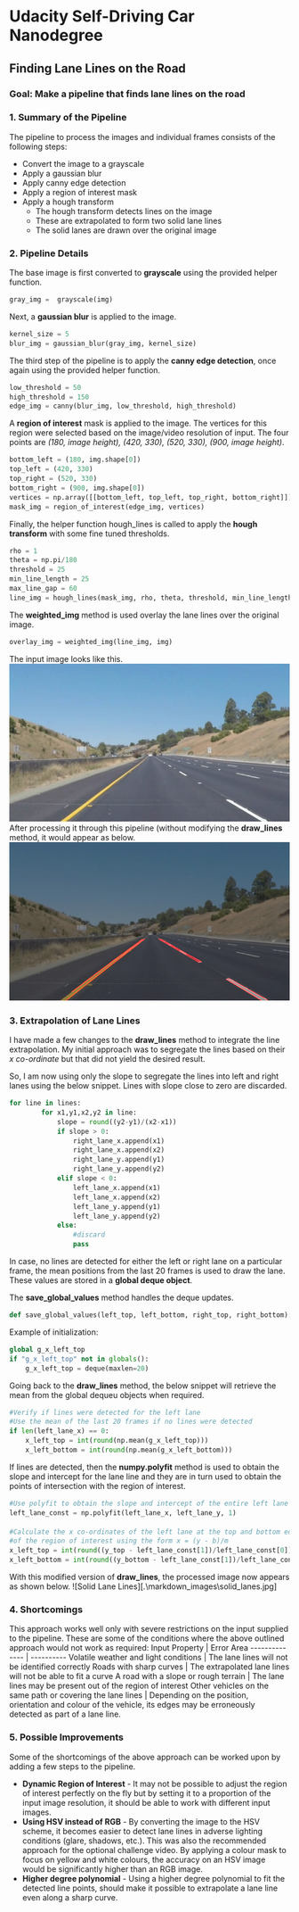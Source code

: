 # **Udacity Self-Driving Car Nanodegree**
## **Finding Lane Lines on the Road**


### Goal: Make a pipeline that finds lane lines on the road
### 1. Summary of the Pipeline 
The pipeline to process the images and individual frames consists of the following steps:
- Convert the image to a grayscale
- Apply a gaussian blur
- Apply canny edge detection
- Apply a region of interest mask
- Apply a hough transform
    * The hough transform detects lines on the image
    * These are extrapolated to form two solid lane lines
    * The solid lanes are drawn over the original image

### 2. Pipeline Details
The base image is first converted to **grayscale** using the provided helper function.
```python
gray_img =  grayscale(img)
```

Next, a **gaussian blur** is applied to the image.
```python
kernel_size = 5
blur_img = gaussian_blur(gray_img, kernel_size)
```
The third step of the pipeline is to apply the **canny edge detection**, once again using the provided helper function.
```python
low_threshold = 50
high_threshold = 150
edge_img = canny(blur_img, low_threshold, high_threshold)
```
A **region of interest** mask is applied to the image. The vertices for this region were selected based on the image/video resolution of input. The four points are *(180, image height), (420, 330), (520, 330), (900, image height)*.
```python
bottom_left = (180, img.shape[0])
top_left = (420, 330)
top_right = (520, 330)
bottom_right = (900, img.shape[0])
vertices = np.array([[bottom_left, top_left, top_right, bottom_right]])
mask_img = region_of_interest(edge_img, vertices)
```
Finally, the helper function hough_lines is called to apply the **hough transform** with some fine tuned thresholds.
```python
rho = 1
theta = np.pi/180
threshold = 25
min_line_length = 25
max_line_gap = 60
line_img = hough_lines(mask_img, rho, theta, threshold, min_line_length, max_line_gap)
```
The **weighted_img** method is used overlay the lane lines over the original image.
```python
overlay_img = weighted_img(line_img, img)
```
The input image looks like this.
![Input Image](.\markdown_images\initial.jpg)
After processing it through this pipeline (without modifying the **draw_lines** method, it would appear as below.
![Lanes Detected](.\markdown_images\lanes_detected.jpg)

### 3. Extrapolation of Lane Lines
I have made a few changes to the **draw_lines** method to integrate the line extrapolation. My initial approach was to segregate the lines based on their *x co-ordinate* but that did not yield the desired result.

So, I am now using only the slope to segregate the lines into left and right lanes using the below snippet. Lines with slope close to zero are discarded.
```python
for line in lines:
        for x1,y1,x2,y2 in line:
            slope = round((y2-y1)/(x2-x1))
            if slope > 0:
                right_lane_x.append(x1)
                right_lane_x.append(x2)
                right_lane_y.append(y1)
                right_lane_y.append(y2)
            elif slope < 0:
                left_lane_x.append(x1)
                left_lane_x.append(x2)
                left_lane_y.append(y1)
                left_lane_y.append(y2)
            else:
                #discard
                pass
```

In case, no lines are detected for either the left or right lane on a particular frame, the mean positions from the last 20 frames is used to draw the lane. These values are stored in a **global deque object**.

The **save_global_values** method handles the deque updates.
```python
def save_global_values(left_top, left_bottom, right_top, right_bottom):
```
Example of initialization:
```python
global g_x_left_top
if "g_x_left_top" not in globals():
    g_x_left_top = deque(maxlen=20)
```
Going back to the **draw_lines** method, the below snippet will retrieve the mean from the global dequeu objects when required.
```python
#Verify if lines were detected for the left lane
#Use the mean of the last 20 frames if no lines were detected
if len(left_lane_x) == 0:
    x_left_top = int(round(np.mean(g_x_left_top)))
    x_left_bottom = int(round(np.mean(g_x_left_bottom)))
```
If lines are detected, then the **numpy.polyfit** method is used to obtain the slope and intercept for the lane line and they are in turn used to obtain the points of intersection with the region of interest.
```python
#Use polyfit to obtain the slope and intercept of the entire left lane line
left_lane_const = np.polyfit(left_lane_x, left_lane_y, 1)

#Calculate the x co-ordinates of the left lane at the top and bottom edges
#of the region of interest using the form x = (y - b)/m
x_left_top = int(round((y_top - left_lane_const[1])/left_lane_const[0]))
x_left_bottom = int(round((y_bottom - left_lane_const[1])/left_lane_const[0]))
```
With this modified version of **draw_lines**, the processed image now appears as shown below.
![Solid Lane Lines][.\markdown_images\solid_lanes.jpg]
### 4. Shortcomings
This approach works well only with severe restrictions on the input supplied to the pipeline.
These are some of the conditions where the above outlined approach would not work as required:
Input Property | Error Area
-------------- | ----------
Volatile weather and light conditions | The lane lines will not be identified correctly
Roads with sharp curves | The extrapolated lane lines will not be able to fit a curve
A road with a slope or rough terrain | The lane lines may be present out of the region of interest
Other vehicles on the same path or covering the lane lines | Depending on the position, orientation and colour of the vehicle, its edges may be erroneously detected as part of a lane line.
### 5. Possible Improvements
Some of the shortcomings of the above approach can be worked upon by adding a few steps to the pipeline.
* **Dynamic Region of Interest** - It may not be possible to adjust the region of interest perfectly on the fly but by setting it to a proportion of the input image resolution, it should be able to work with different input images.
* **Using HSV instead of RGB** - By converting the image to the HSV scheme, it becomes easier to detect lane lines in adverse lighting conditions (glare, shadows, etc.). This was also the recommended approach for the optional challenge video. By applying a colour mask to focus on yellow and white colours, the accuracy on an HSV image would be significantly higher than an RGB image.
* **Higher degree polynomial** - Using a higher degree polynomial to fit the detected line points, should make it possible to extrapolate a lane line even along a sharp curve.